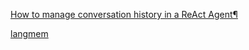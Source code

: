 [How to manage conversation history in a ReAct Agent¶](https://langchain-ai.github.io/langgraph/how-tos/create-react-agent-manage-message-history/)

[langmem](https://www.analyticsvidhya.com/blog/2025/03/langmem-sdk/)
